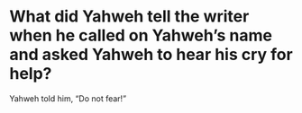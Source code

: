 # What did Yahweh tell the writer when he called on Yahweh’s name and asked Yahweh to hear his cry for help?

Yahweh told him, “Do not fear!”
